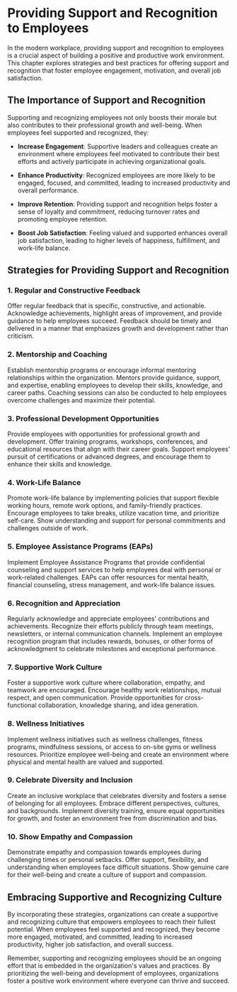Providing Support and Recognition to Employees
=======================================================

In the modern workplace, providing support and recognition to employees is a crucial aspect of building a positive and productive work environment. This chapter explores strategies and best practices for offering support and recognition that foster employee engagement, motivation, and overall job satisfaction.

The Importance of Support and Recognition
-----------------------------------------

Supporting and recognizing employees not only boosts their morale but also contributes to their professional growth and well-being. When employees feel supported and recognized, they:

* **Increase Engagement**: Supportive leaders and colleagues create an environment where employees feel motivated to contribute their best efforts and actively participate in achieving organizational goals.

* **Enhance Productivity**: Recognized employees are more likely to be engaged, focused, and committed, leading to increased productivity and overall performance.

* **Improve Retention**: Providing support and recognition helps foster a sense of loyalty and commitment, reducing turnover rates and promoting employee retention.

* **Boost Job Satisfaction**: Feeling valued and supported enhances overall job satisfaction, leading to higher levels of happiness, fulfillment, and work-life balance.

Strategies for Providing Support and Recognition
------------------------------------------------

### 1. Regular and Constructive Feedback

Offer regular feedback that is specific, constructive, and actionable. Acknowledge achievements, highlight areas of improvement, and provide guidance to help employees succeed. Feedback should be timely and delivered in a manner that emphasizes growth and development rather than criticism.

### 2. Mentorship and Coaching

Establish mentorship programs or encourage informal mentoring relationships within the organization. Mentors provide guidance, support, and expertise, enabling employees to develop their skills, knowledge, and career paths. Coaching sessions can also be conducted to help employees overcome challenges and maximize their potential.

### 3. Professional Development Opportunities

Provide employees with opportunities for professional growth and development. Offer training programs, workshops, conferences, and educational resources that align with their career goals. Support employees' pursuit of certifications or advanced degrees, and encourage them to enhance their skills and knowledge.

### 4. Work-Life Balance

Promote work-life balance by implementing policies that support flexible working hours, remote work options, and family-friendly practices. Encourage employees to take breaks, utilize vacation time, and prioritize self-care. Show understanding and support for personal commitments and challenges outside of work.

### 5. Employee Assistance Programs (EAPs)

Implement Employee Assistance Programs that provide confidential counseling and support services to help employees deal with personal or work-related challenges. EAPs can offer resources for mental health, financial counseling, stress management, and work-life balance issues.

### 6. Recognition and Appreciation

Regularly acknowledge and appreciate employees' contributions and achievements. Recognize their efforts publicly through team meetings, newsletters, or internal communication channels. Implement an employee recognition program that includes rewards, bonuses, or other forms of acknowledgment to celebrate milestones and exceptional performance.

### 7. Supportive Work Culture

Foster a supportive work culture where collaboration, empathy, and teamwork are encouraged. Encourage healthy work relationships, mutual respect, and open communication. Provide opportunities for cross-functional collaboration, knowledge sharing, and idea generation.

### 8. Wellness Initiatives

Implement wellness initiatives such as wellness challenges, fitness programs, mindfulness sessions, or access to on-site gyms or wellness resources. Prioritize employee well-being and create an environment where physical and mental health are valued and supported.

### 9. Celebrate Diversity and Inclusion

Create an inclusive workplace that celebrates diversity and fosters a sense of belonging for all employees. Embrace different perspectives, cultures, and backgrounds. Implement diversity training, ensure equal opportunities for growth, and foster an environment free from discrimination and bias.

### 10. Show Empathy and Compassion

Demonstrate empathy and compassion towards employees during challenging times or personal setbacks. Offer support, flexibility, and understanding when employees face difficult situations. Show genuine care for their well-being and create a culture of support and compassion.

Embracing Supportive and Recognizing Culture
--------------------------------------------

By incorporating these strategies, organizations can create a supportive and recognizing culture that empowers employees to reach their fullest potential. When employees feel supported and recognized, they become more engaged, motivated, and committed, leading to increased productivity, higher job satisfaction, and overall success.

Remember, supporting and recognizing employees should be an ongoing effort that is embedded in the organization's values and practices. By prioritizing the well-being and development of employees, organizations foster a positive work environment where everyone can thrive and succeed.
